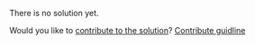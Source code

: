 
There is no solution yet.

Would you like to [contribute to the solution](https://github.com/BFEdev/BFE.dev-solutions/blob/main/problem/create-a-fake-timer_en.md)? [Contribute guidline](https://github.com/BFEdev/BFE.dev-solutions#how-to-contribute)
